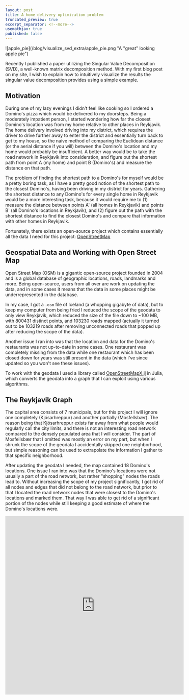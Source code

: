 ```yaml
---
layout: post
title: A home delivery optimization problem
truncated_preview: true
excerpt_separator: <!--more-->
usemathjax: true
published: false
---
```


![apple_pie](/blog/visualize_svd_extra/apple_pie.png "A "great" looking apple pie")

<div class="message">
    Recently I published a paper utilizing the Singular Value
    Decomposition (SVD), a well-known matrix decomposition method.
    With my first blog post on my site, I wish to explain how to
    intuitively visualize the results the singular value decomposition
    provides using a simple example.
</div>

<!--more-->

## Motivation

During one of my lazy evenings I didn't feel like cooking so I ordered a Domino's pizza which would be delivered to my doorsteps.
Being a moderately impatient person, I started wondering how far the closest Domino's location was from my home relative to other places in Reykjavik.
The home delivery involved driving into my district, which requires the driver to drive further away to enter the district and essentially turn back to get to my house, so the naive method of comparing the Euclidean distance (or the aerial distance if you will) between the Domino's location and my home would probably be insufficient.
A better way would be to take the road network in Reykjavik into consideration, and figure out the shortest path from point A (my home) and point B (Domino's) and measure the distance on that path.

The problem of finding the shortest path to a Domino's for myself would be a pretty boring task, as I have a pretty good notion of the shortest path to the closest Domino's, having been driving in my district for years.
Gathering the shortest distance to any Domino's for every single home in Reykjavik would be a more interesting task, because it would require me to (1) measure the distance between points A' (all homes in Reykjavik) and points B' (all Domino's locations in Reykjavik), and (2) figure out the path with the shortest distance to find the closest Domino's and compare that information with other homes in Reykjavik.

Fortunately, there exists an open-source project which contains essentially all the data I need for this project: [OpenStreetMap](https://www.openstreetmap.org/about)

## Geospatial Data and Working with Open Street Map

Open Street Map (OSM) is a gigantic open-source project founded in 2004 and is a global database of geographic locations, roads, landmarks and more.
Being open-source, users from all over are work on updating the data, and in some cases it means that the data in some places might be underrepresented in the database.

In my case, I got a `.osm` file of Iceland (a whopping gigabyte of data), but to keep my computer from being fried I reduced the scope of the geodata to only view Reykjavik, which reduced the size of the file down to ~100 MB, with 800431 distinct points, and 103230 roads mapped (actually it turned out to be 103219 roads after removing unconnected roads that popped up after reducing the scope of the data).

Another issue I ran into was that the location and data for the Domino's restaurants was not up-to-date in some cases.
One restaurant was completely missing from the data while one restaurant which has been closed down for years was still present in the data (which I've since updated so you won't see these issues).

To work with the geodata I used a library called [OpenStreetMapX.jl](https://github.com/pszufe/OpenStreetMapX.jl) in Julia, which converts the geodata into a graph that I can exploit using various algorithms.

## The Reykjavik Graph

The capital area consists of 7 municipals, but for this project I will ignore one completely (Kjósarhreppur) and another partially (Mosfellsbær).
The reason being that Kjósarhreppur exists far away from what people would regularly call the city limits, and there is not an interesting road network compared to the densely populated area that I will consider.
The part of Mosfellsbær that I omitted was mostly an error on my part, but when I shrunk the scope of the geodata I accidentally skipped one neighborhood, but simple reasoning can be used to extrapolate the information I gather to that specific neighborhood.

After updating the geodata I needed, the map contained 18 Domino's locations.
One issue I ran into was that the Domino's locations were not usually a part of the road network, but rather "shopping" nodes the roads lead to.
Without increasing the scope of my project significantly, I got rid of all nodes and edges that did not belong to the road network, but prior to that I located the road network nodes that were closest to the Domino's locations and marked them.
That way I was able to get rid of a significant portion of the nodes while still keeping a good estimate of where the Domino's locations were.

<div>
    <iframe src="https://surluson.github.io/map.html" height="560" width="560" allowfullscreen="" frameborder="0">
    </iframe>
</div>